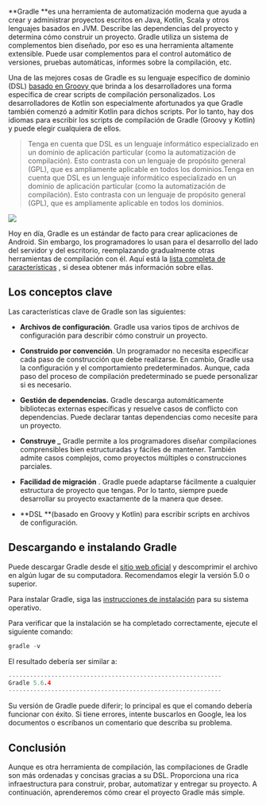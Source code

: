 **Gradle **es una herramienta de automatización moderna que ayuda a crear y administrar proyectos escritos en Java, Kotlin, Scala y otros lenguajes basados ​​en JVM. Describe las dependencias del proyecto y determina cómo construir un proyecto. Gradle utiliza un sistema de complementos bien diseñado, por eso es una herramienta altamente extensible. Puede usar complementos para el control automático de versiones, pruebas automáticas, informes sobre la compilación, etc.

Una de las mejores cosas de Gradle es su lenguaje específico de dominio (DSL) [basado en Groovy ](https://en.wikipedia.org/wiki/Apache_Groovy "basado en Groovy ")que brinda a los desarrolladores una forma específica de crear scripts de compilación personalizados. Los desarrolladores de Kotlin son especialmente afortunados ya que Gradle también comenzó a admitir Kotlin para dichos scripts. Por lo tanto, hay dos idiomas para escribir los scripts de compilación de Gradle (Groovy y Kotlin) y puede elegir cualquiera de ellos.

> Tenga en cuenta que DSL es un lenguaje informático especializado en un dominio de aplicación particular (como la automatización de compilación). Esto contrasta con un lenguaje de propósito general (GPL), que es ampliamente aplicable en todos los dominios.Tenga en cuenta que DSL es un lenguaje informático especializado en un dominio de aplicación particular (como la automatización de compilación). Esto contrasta con un lenguaje de propósito general (GPL), que es ampliamente aplicable en todos los dominios.

![](https://ucarecdn.com/363cc5f1-3524-4532-a103-d7e519bf2132/)

Hoy en día, Gradle es un estándar de facto para crear aplicaciones de Android. Sin embargo, los programadores lo usan para el desarrollo del lado del servidor y del escritorio, reemplazando gradualmente otras herramientas de compilación con él. Aquí está la [lista completa de características](https://gradle.org/features/ "lista completa de características") , si desea obtener más información sobre ellas.

## Los conceptos clave
Las características clave de Gradle son las siguientes:

- **Archivos de configuración**. Gradle usa varios tipos de archivos de configuración para describir cómo construir un proyecto.

- **Construido por convención**. Un programador no necesita especificar cada paso de construcción que debe realizarse. En cambio, Gradle usa la configuración y el comportamiento predeterminados. Aunque, cada paso del proceso de compilación predeterminado se puede personalizar si es necesario.

- **Gestión de dependencias.** Gradle descarga automáticamente bibliotecas externas específicas y resuelve casos de conflicto con dependencias. Puede declarar tantas dependencias como necesite para un proyecto.

- **Construye _** Gradle permite a los programadores diseñar compilaciones comprensibles bien estructuradas y fáciles de mantener. También admite casos complejos, como proyectos múltiples o construcciones parciales.

- **Facilidad de migración** . Gradle puede adaptarse fácilmente a cualquier estructura de proyecto que tengas. Por lo tanto, siempre puede desarrollar su proyecto exactamente de la manera que desee.

- **DSL **(basado en Groovy y Kotlin) para escribir scripts en archivos de configuración.

## Descargando e instalando Gradle
Puede descargar Gradle desde el [sitio web oficial](https://gradle.org/releases/ "sitio web oficial") y descomprimir el archivo en algún lugar de su computadora. Recomendamos elegir la versión 5.0 o superior.

Para instalar Gradle, siga las [instrucciones de instalación](https://gradle.org/releases/ "instrucciones de instalación") para su sistema operativo.

Para verificar que la instalación se ha completado correctamente, ejecute el siguiente comando:


```c
gradle -v
```
El resultado debería ser similar a:

```c
------------------------------------------------------------
Gradle 5.6.4
------------------------------------------------------------
```
Su versión de Gradle puede diferir; lo principal es que el comando debería funcionar con éxito. Si tiene errores, intente buscarlos en Google, lea los documentos o escríbanos un comentario que describa su problema.

## Conclusión
Aunque es otra herramienta de compilación, las compilaciones de Gradle son más ordenadas y concisas gracias a su DSL. Proporciona una rica infraestructura para construir, probar, automatizar y entregar su proyecto. A continuación, aprenderemos cómo crear el proyecto Gradle más simple.

